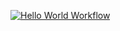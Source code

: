 [![Hello World Workflow](https://github.com/vvvilkha/hexlet-my-first-workflow/actions/workflows/show-directory.yml/badge.svg)](https://github.com/vvvilkha/hexlet-my-first-workflow/actions/workflows/show-directory.yml)
